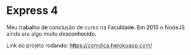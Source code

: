 # Express 4

Meu trabalho de conclusão de curso na Faculdade. Em 2016 o NodeJS ainda era algo muito desconhecido.

Link do projeto rodando: https://comdica.herokuapp.com/
